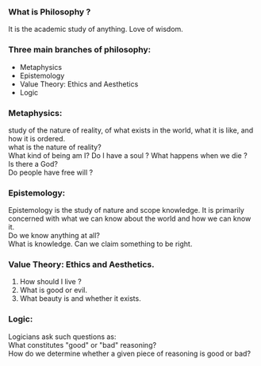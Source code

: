 
### What is Philosophy ?  
It is the academic study of anything. Love of wisdom.  


### Three main branches of philosophy:   
- Metaphysics
- Epistemology
- Value Theory: Ethics and Aesthetics
- Logic

### Metaphysics: 
study of the nature of reality, of what exists in the world, what it is like, and how it is ordered.  
what is the nature of reality?  
What kind of being am I? Do I have a soul ? What happens when we die ?  
Is there a God?  
Do people have free will ?  

### Epistemology: 
Epistemology is the study of nature and scope knowledge. It is primarily concerned with what we can know about the world and how we can know it.   
Do we know anything at all?  
What is knowledge. 
Can we claim something to be right. 

### Value Theory: Ethics and Aesthetics. 
1) How should I live ?  
2) What is good or evil. 
3) What beauty is and whether it exists. 

### Logic:      
Logicians ask such questions as:  
What constitutes "good" or "bad" reasoning?  
How do we determine whether a given piece of reasoning is good or bad?  


